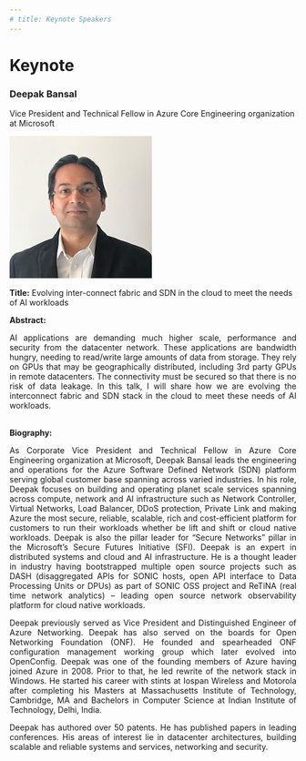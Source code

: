 ```yaml
---
# title: Keynote Speakers
---
```

# Keynote

### Deepak Bansal

Vice President and Technical Fellow in Azure Core Engineering organization at Microsoft

<img src="/assets/img/speaker-deepak-size250.jpeg">

**Title:** Evolving inter-connect fabric and SDN in the cloud to meet the needs of AI workloads

**Abstract:** 
<div style="text-align: justify; text-indent: 0em;">
AI applications are demanding much higher scale, performance and security from the datacenter network. These applications are bandwidth hungry, needing to read/write large amounts of data from storage. They rely on GPUs that may be geographically distributed, including 3rd party GPUs in remote datacenters. The connectivity must be secured so that there is no risk of data leakage. In this talk, I will share how we are evolving the interconnect fabric and SDN stack in the cloud to meet these needs of AI workloads.
</div> 
<br>

**Biography:** 
<div style="text-align: justify; text-indent: 0em;">
<p>
As Corporate Vice President and Technical Fellow in Azure Core Engineering organization at Microsoft, Deepak Bansal leads the engineering and operations for the Azure Software Defined Network (SDN) platform serving global customer base spanning across varied industries. In his role, Deepak focuses on building and operating planet scale services spanning across compute, network and AI infrastructure such as Network Controller, Virtual Networks, Load Balancer, DDoS protection, Private Link and making Azure the most secure, reliable, scalable, rich and cost-efficient platform for customers to run their workloads whether be lift and shift or cloud native workloads. Deepak is also the pillar leader for “Secure Networks” pillar in the Microsoft’s Secure Futures Initiative (SFI). Deepak is an expert in distributed systems and cloud and AI infrastructure. He is a thought leader in industry having bootstrapped multiple open source projects such as DASH (disaggregated APIs for SONIC hosts, open API interface to Data Processing Units or DPUs) as part of SONIC OSS project and ReTiNA (real time network analytics) – leading open source network observability platform for cloud native workloads.
</p>

<p>
Deepak previously served as Vice President and Distinguished Engineer of Azure Networking. Deepak has also served on the boards for Open Networking Foundation (ONF). He founded and spearheaded ONF configuration management working group which later evolved into OpenConfig. Deepak was one of the founding members of Azure having joined Azure in 2008. Prior to that, he led rewrite of the network stack in Windows. He started his career with stints at Iospan Wireless and Motorola after completing his Masters at Massachusetts Institute of Technology, Cambridge, MA and Bachelors in Computer Science at Indian Institute of Technology, Delhi, India.
</p>
<p>
Deepak has authored over 50 patents. He has published papers in leading conferences. His areas of interest lie in datacenter architectures, building scalable and reliable systems and services, networking and security.
</p>
